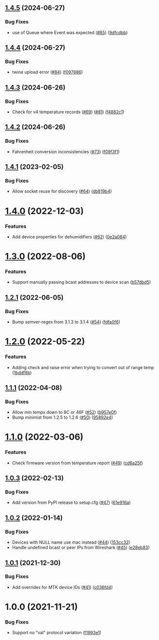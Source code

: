 ## [1.4.5](https://github.com/cmroche/greeclimate/compare/v1.4.4...v1.4.5) (2024-06-27)


### Bug Fixes

* use of Queue where Event was expected ([#85](https://github.com/cmroche/greeclimate/issues/85)) ([9dfcdbb](https://github.com/cmroche/greeclimate/commit/9dfcdbb9ae65b2c5e2f4c753e1fe7e6fa7de70a3))

## [1.4.4](https://github.com/cmroche/greeclimate/compare/v1.4.3...v1.4.4) (2024-06-27)


### Bug Fixes

* twine upload error ([#84](https://github.com/cmroche/greeclimate/issues/84)) ([f097886](https://github.com/cmroche/greeclimate/commit/f097886cc39cca1beb20188cf8e762f121874cdf))

## [1.4.3](https://github.com/cmroche/greeclimate/compare/v1.4.2...v1.4.3) (2024-06-26)


### Bug Fixes

* Check for v4 temperature records ([#69](https://github.com/cmroche/greeclimate/issues/69)) ([#81](https://github.com/cmroche/greeclimate/issues/81)) ([f4882c1](https://github.com/cmroche/greeclimate/commit/f4882c1e6e3bbad5b62a5c6284ec6dbc26131d3d))

## [1.4.2](https://github.com/cmroche/greeclimate/compare/v1.4.1...v1.4.2) (2024-06-26)


### Bug Fixes

* Fahrenheit conversion inconsistencies ([#73](https://github.com/cmroche/greeclimate/issues/73)) ([f09f3f1](https://github.com/cmroche/greeclimate/commit/f09f3f1433968269027ea1d27259c09bc787df43))

## [1.4.1](https://github.com/cmroche/greeclimate/compare/v1.4.0...v1.4.1) (2023-02-05)


### Bug Fixes

* Allow socket reuse for discovery ([#64](https://github.com/cmroche/greeclimate/issues/64)) ([db819b4](https://github.com/cmroche/greeclimate/commit/db819b496c98f89330debd5668d3f0bfff729441))

# [1.4.0](https://github.com/cmroche/greeclimate/compare/v1.3.0...v1.4.0) (2022-12-03)


### Features

* Add device properties for dehumidifiers ([#62](https://github.com/cmroche/greeclimate/issues/62)) ([0e2a084](https://github.com/cmroche/greeclimate/commit/0e2a0846a2dd4ed5221c5861f5e5cd857a2dca2b))

# [1.3.0](https://github.com/cmroche/greeclimate/compare/v1.2.1...v1.3.0) (2022-08-06)


### Features

* Support manually passing bcast addresses to device scan ([b57dbd5](https://github.com/cmroche/greeclimate/commit/b57dbd50d95d92479550592378f61372754a6fe9))

## [1.2.1](https://github.com/cmroche/greeclimate/compare/v1.2.0...v1.2.1) (2022-06-05)


### Bug Fixes

* Bump semver-regex from 3.1.3 to 3.1.4 ([#54](https://github.com/cmroche/greeclimate/issues/54)) ([fdfa0f6](https://github.com/cmroche/greeclimate/commit/fdfa0f6a8eb362a2956cdc5d83eb7b61e93229e5))

# [1.2.0](https://github.com/cmroche/greeclimate/compare/v1.1.1...v1.2.0) (2022-05-22)


### Features

* Adding check and raise error when trying to convert out of range temp ([1bddf8b](https://github.com/cmroche/greeclimate/commit/1bddf8b7b34b7c1889812ff5c5e89128a1a365ce))

## [1.1.1](https://github.com/cmroche/greeclimate/compare/v1.1.0...v1.1.1) (2022-04-08)


### Bug Fixes

* Allow min temps down to 8C or 46F ([#52](https://github.com/cmroche/greeclimate/issues/52)) ([b957e0f](https://github.com/cmroche/greeclimate/commit/b957e0f33a2578f229f5e016b42349f561bd898e))
* Bump minimist from 1.2.5 to 1.2.6 ([#50](https://github.com/cmroche/greeclimate/issues/50)) ([95892e4](https://github.com/cmroche/greeclimate/commit/95892e4c8619daad72081b40f1c077149341cfbd))

# [1.1.0](https://github.com/cmroche/greeclimate/compare/v1.0.3...v1.1.0) (2022-03-06)


### Features

* Check firmware version from temperature report ([#49](https://github.com/cmroche/greeclimate/issues/49)) ([cd6a25f](https://github.com/cmroche/greeclimate/commit/cd6a25f9556e6fd3d4871ac86883d114fc1e9b9e))

## [1.0.3](https://github.com/cmroche/greeclimate/compare/v1.0.2...v1.0.3) (2022-02-13)


### Bug Fixes

* Add version from PyPI release to setup.cfg ([#47](https://github.com/cmroche/greeclimate/issues/47)) ([61e916a](https://github.com/cmroche/greeclimate/commit/61e916a9578bea2c5f100708ea208c823356ad94))

## [1.0.2](https://github.com/cmroche/greeclimate/compare/v1.0.1...v1.0.2) (2022-01-14)


### Bug Fixes

* Devices with NULL name use mac instead ([#44](https://github.com/cmroche/greeclimate/issues/44)) ([153cc32](https://github.com/cmroche/greeclimate/commit/153cc328dbfb2975f221bedc959e57754e993702))
* Handle undefined bcast or peer IPs from Wireshark ([#45](https://github.com/cmroche/greeclimate/issues/45)) ([e28eb83](https://github.com/cmroche/greeclimate/commit/e28eb83a3ec5a06f3b69affda5411de485f5ded2))

## [1.0.1](https://github.com/cmroche/greeclimate/compare/v1.0.0...v1.0.1) (2021-12-30)


### Bug Fixes

* Add overrides for MTK device IDs ([#41](https://github.com/cmroche/greeclimate/issues/41)) ([c036fd4](https://github.com/cmroche/greeclimate/commit/c036fd4c58703d152bee282d23caac6a81875a29))

# 1.0.0 (2021-11-21)


### Bug Fixes

* Support no "val" protocol variation ([f1993e1](https://github.com/cmroche/greeclimate/commit/f1993e1c6a582d701bf7b354f3b60e7e229f939a))
